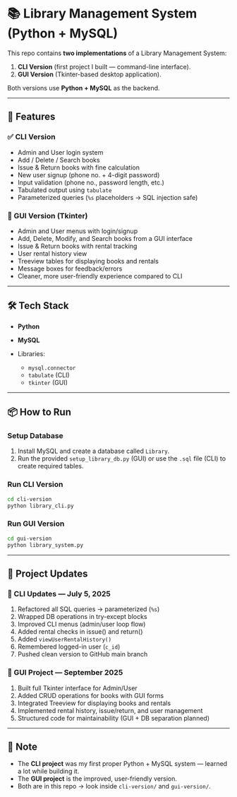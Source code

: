 # 📚 Library Management System (Python + MySQL)

This repo contains **two implementations** of a Library Management System:

1. **CLI Version** (first project I built — command-line interface).
2. **GUI Version** (Tkinter-based desktop application).

Both versions use **Python + MySQL** as the backend.

---

## 🔧 Features

### ✅ CLI Version

* Admin and User login system
* Add / Delete / Search books
* Issue & Return books with fine calculation
* New user signup (phone no. + 4-digit password)
* Input validation (phone no., password length, etc.)
* Tabulated output using `tabulate`
* Parameterized queries (`%s` placeholders → SQL injection safe)

### 🎨 GUI Version (Tkinter)

* Admin and User menus with login/signup
* Add, Delete, Modify, and Search books from a GUI interface
* Issue & Return books with rental tracking
* User rental history view
* Treeview tables for displaying books and rentals
* Message boxes for feedback/errors
* Cleaner, more user-friendly experience compared to CLI

---

## 🛠️ Tech Stack

* **Python**
* **MySQL**
* Libraries:

  * `mysql.connector`
  * `tabulate` (CLI)
  * `tkinter` (GUI)

---

## 📦 How to Run

### Setup Database

1. Install MySQL and create a database called `Library`.
2. Run the provided `setup_library_db.py` (GUI) or use the `.sql` file (CLI) to create required tables.

### Run CLI Version

```bash
cd cli-version
python library_cli.py
```

### Run GUI Version

```bash
cd gui-version
python library_system.py
```

---

## 📅 Project Updates

### 🔄 CLI Updates — July 5, 2025

1. Refactored all SQL queries → parameterized (`%s`)
2. Wrapped DB operations in try-except blocks
3. Improved CLI menus (admin/user loop flow)
4. Added rental checks in issue() and return()
5. Added `viewUserRentalHistory()`
6. Remembered logged-in user (`c_id`)
7. Pushed clean version to GitHub main branch

### 🎨 GUI Project — September 2025

1. Built full Tkinter interface for Admin/User
2. Added CRUD operations for books with GUI forms
3. Integrated Treeview for displaying books and rentals
4. Implemented rental history, issue/return, and user management
5. Structured code for maintainability (GUI + DB separation planned)

---

## 📌 Note

* The **CLI project** was my first proper Python + MySQL system — learned a lot while building it.
* The **GUI project** is the improved, user-friendly version.
* Both are in this repo → look inside `cli-version/` and `gui-version/`.
